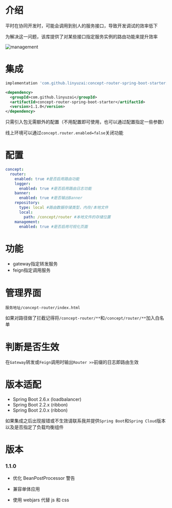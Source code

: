 # 介绍

平时在协同开发时，可能会调用到别人的服务接口，导致开发调试的效率低下

为解决这一问题，该库提供了对某些接口指定服务实例的路由功能来提升效率

![management](https://user-images.githubusercontent.com/18523183/177239306-9ef302f4-2921-4af8-9fed-7f6371ddd5ba.png)

# 集成

```gradle
implementation 'com.github.linyuzai:concept-router-spring-boot-starter:1.1.0'
```

```xml
<dependency>
  <groupId>com.github.linyuzai</groupId>
  <artifactId>concept-router-spring-boot-starter</artifactId>
  <version>1.1.0</version>
</dependency>
```

只需引入包无需额外的配置（不用配置即可使用，也可以通过配置指定一些参数）

线上环境可以通过`concept.router.enabled=false`关闭功能

# 配置

```yaml
concept:
  router:
    enabled: true #是否启用路由功能
    logger:
      enabled: true #是否启用路由日志功能
    banner:
      enabled: true #是否输出Banner
    repository:
      type: local #路由数据存储类型，内存/本地文件
      local:
        path: /concept/router #本地文件的存储位置
    management:
      enabled: true #是否启用可视化页面
```

# 功能

- gateway指定转发服务
- feign指定调用服务

# 管理界面

`服务地址/concept-router/index.html`

如果对路径做了拦截记得将`/concept-router/**`和`/concept/router/**`加入白名单

# 判断是否生效

在`Gateway`转发或`Feign`调用时输出`Router >>`前缀的日志即路由生效

# 版本适配

- Spring Boot 2.6.x (loadbalancer)
- Spring Boot 2.2.x (ribbon)
- Spring Boot 2.0.x (ribbon)

如果集成之后出现报错或不生效请联系我并提供`Spring Boot`和`Spring Cloud`版本以及是否指定了负载均衡组件

# 版本

### 1.1.0

- 优化 BeanPostProcessor 警告

- 兼容单体应用

- 使用 webjars 代替 js 和 css
